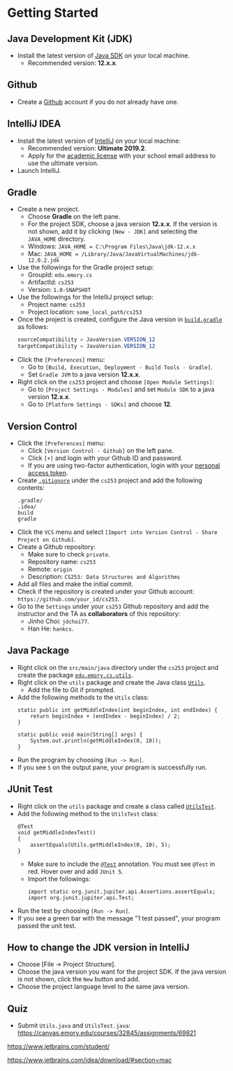 # Getting Started


## Java Development Kit (JDK)

* Install the latest version of [Java SDK](http://www.oracle.com/technetwork/java/javase/downloads/) on your local machine.
  * Recommended version: **12.x.x**.


## Github

* Create a [Github](https://github.com) account if you do not already have one.


## IntelliJ IDEA

* Install the latest version of [IntelliJ](https://www.jetbrains.com/idea/download) on your local machine:
  * Recommended version: **Ultimate 2019.2**.
  * Apply for the [academic license](https://www.jetbrains.com/shop/eform/students) with your school email address to use the ultimate version.
* Launch IntelliJ.


## Gradle

* Create a new project.
  * Choose **Gradle** on the left pane.
  * For the project SDK, choose a java version **12.x.x**. If the version is not shown, add it by clicking `[New - JDK]` and selecting the `JAVA_HOME` directory.
  * Windows: `JAVA_HOME = C:\Program Files\Java\jdk-12.x.x`
  * Mac: `JAVA_HOME = /Library/Java/JavaVirtualMachines/jdk-12.0.2.jdk`
* Use the followings for the Gradle project setup:
  * GroupId: `edu.emory.cs`
  * ArtifactId: `cs253`
  * Version: `1.0-SNAPSHOT`
* Use the followings for the IntelliJ project setup:
  * Project name: `cs253`
  * Project location: `some_local_path/cs253`
* Once the project is created, configure the Java version in [`build.gradle`](../build.gradle) as follows:
  ```java
  sourceCompatibility = JavaVersion.VERSION_12
  targetCompatibility = JavaVersion.VERSION_12
  ```
* Click the `[Preferences]` menu:
  * Go to `[Build, Execution, Deployment - Build Tools - Gradle]`.
  * Set `Gradle JVM` to a java version **12.x.x**.
* Right click on the `cs253` project and choose `[Open Module Settings]`:
  * Go to `[Project Settings - Modules]` and set `Module SDK` to a java version **12.x.x**.
  * Go to `[Platform Settings - SDKs]` and choose **12**.


## Version Control

* Click the `[Preferences]` menu:
  * Click `[Version Control - Github]` on the left pane.
  * Click `[+]` and login with your Github ID and password.
  * If you are using two-factor authentication, login with your [personal access token](https://help.github.com/articles/creating-a-personal-access-token-for-the-command-line/).
* Create [`.gitignore`]((../.gitignore)) under the `cs253` project and add the following contents:
  ```
  .gradle/
  .idea/
  build
  gradle
  ```
* Click the `VCS` menu and select `[Import into Version Control - Share Project on Github]`. 
* Create a Github repository:
  * Make sure to check `private`.
  * Repository name: `cs253`
  * Remote: `origin`
  * Description: `CS253: Data Structures and Algorithms`
* Add all files and make the initial commit.
* Check if the repository is created under your Github account: `https://github.com/your_id/cs253`.
* Go to the `Settings` under your `cs253` Github repository and add the instructor and the TA as **collaborators** of this repository:
  * Jinho Choi: `jdchoi77`.
  * Han He: `hankcs`.


## Java Package

* Right click on the `src/main/java` directory under the `cs253` project and create the package [`edu.emory.cs.utils`]().
* Right click on the `utils` package and create the Java class [`Utils`]().
  * Add the file to Git if prompted.
* Add the following methods to the `Utils` class:
   ```
   static public int getMiddleIndex(int beginIndex, int endIndex) {
       return beginIndex + (endIndex - beginIndex) / 2;
   }
   	
   static public void main(String[] args) {
       System.out.println(getMiddleIndex(0, 10));
   }
   ```
* Run the program by choosing `[Run -> Run]`.
* If you see `5` on the output pane, your program is successfully run.


## JUnit Test

* Right click on the `utils` package and create a class called [`UtilsTest`](../tree/master/src/utils/UtilsTest.java).
* Add the following method to the `UtilsTest` class:
   ```
   @Test
   void getMiddleIndexTest()
   {
       assertEquals(Utils.getMiddleIndex(0, 10), 5);
   }
   ```
  * Make sure to include the [`@Test`](http://junit.sourceforge.net/javadoc/org/junit/Test.html) annotation. You must see `@Test` in red. Hover over and add `JUnit 5`.
  * Import the followings:
      ```
      import static org.junit.jupiter.api.Assertions.assertEquals;
      import org.junit.jupiter.api.Test;
      ```
* Run the test by choosing `[Run -> Run]`.
* If you see a green bar with the message "1 test passed", your program passed the unit test.

## How to change the JDK version in IntelliJ

* Choose [File -> Project Structure].
* Choose the java version you want for the project SDK. If the java version is not shown, click the `New` button and add.
* Choose the project language level to the same java version.

## Quiz

* Submit `Utils.java` and `UtilsTest.java`: https://canvas.emory.edu/courses/32845/assignments/69821




https://www.jetbrains.com/student/

https://www.jetbrains.com/idea/download/#section=mac